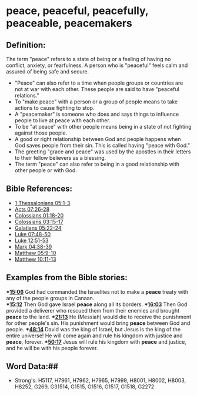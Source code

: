 # peace, peaceful, peacefully, peaceable, peacemakers #

## Definition: ##

The term "peace" refers to a state of being or a feeling of having no conflict, anxiety, or fearfulness. A person who is "peaceful" feels calm and assured of being safe and secure.

* "Peace" can also refer to a time when people groups or countries are not at war with each other. These people are said to have "peaceful relations."
* To "make peace" with a person or a group of people means to take actions to cause fighting to stop.
* A "peacemaker" is someone who does and says things to influence people to live at peace with each other.
* To be "at peace" with other people means being in a state of not fighting against those people.
* A good or right relationship between God and people happens when God saves people from their sin. This is called having "peace with God."
* The greeting "grace and peace" was used by the apostles in their letters to their fellow believers as a blessing.
* The term "peace" can also refer to being in a good relationship with other people or with God.

## Bible References: ##

* [1 Thessalonians 05:1-3](rc://en/tn/help/1th/05/01)
* [Acts 07:26-28](rc://en/tn/help/act/07/26)
* [Colossians 01:18-20](rc://en/tn/help/col/01/18)
* [Colossians 03:15-17](rc://en/tn/help/col/03/15)
* [Galatians 05:22-24](rc://en/tn/help/gal/05/22)
* [Luke 07:48-50](rc://en/tn/help/luk/07/48)
* [Luke 12:51-53](rc://en/tn/help/luk/12/51)
* [Mark 04:38-39](rc://en/tn/help/mrk/04/38)
* [Matthew 05:9-10](rc://en/tn/help/mat/05/09)
* [Matthew 10:11-13](rc://en/tn/help/mat/10/11)

## Examples from the Bible stories: ##

  __*[15:06](rc://en/tn/help/obs/15/06)__ God had commanded the Israelites not to make a __peace__ treaty with any of the people groups in Canaan.  
  __*[15:12](rc://en/tn/help/obs/15/12)__ Then God gave Israel __peace__ along all its borders. 
  __*[16:03](rc://en/tn/help/obs/16/03)__ Then God provided a deliverer who rescued them from their enemies and brought __peace__ to the land. 
  __*[21:13](rc://en/tn/help/obs/21/13)__ He (Messiah) would die to receive the punishment for other people's sin. His punishment would bring __peace__ between God and people. 
  __*[48:14](rc://en/tn/help/obs/48/14)__ David was the king of Israel, but Jesus is the king of the entire universe! He will come again and rule his kingdom with justice and __peace__, forever.
  __*[50:17](rc://en/tn/help/obs/50/17)__ Jesus will rule his kingdom with __peace__ and justice, and he will be with his people forever.

## Word Data:##

* Strong's: H5117, H7961, H7962, H7965, H7999, H8001, H8002, H8003, H8252, G269, G31514, G1515, G1516, G1517, G1518, G2272
